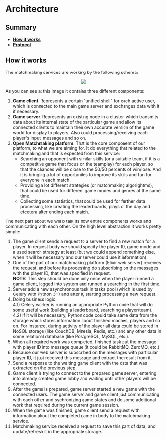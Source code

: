 # Architecture

Summary
-------
- [**How it works**](https://github.com/OpenMatchmaking/pathfinder/tree/master/docs#how-it-works)
- [**Protocol**]()

How it works
------------
The matchmaking services are working by the following schema:

<p align="center">
  <img src="https://github.com/OpenMatchmaking/pathfinder/blob/master/docs/images/Architecture.png"/>
</p>

As you can see at this image it contains three different components:
1. **Game client**. Represents a certain "unified shell" for each active user, which is connected to the main game server and exchanges data with it if necessary.
2. **Game server**. Represents an existing node in a cluster, which transmits data about its internal state of the particular game and allow its connected clients to maintain their own accurate version of the game world for display to players. Also could processing/receiving each player's input, messages and so on.
3. **Open Matchmaking platform**. That is the core component of our platform, to what we are aiming for. It do everything that related to the matchmaking and that is expected from this service: 
    - Searching an opponent with similar skills (or a suitable team, if it is a competitive game that focus on the teamplay) for each player, so that the chances will be close to the 50/50 percents of win/lose. And it is bringing a lot of opportunites to improve its skills and fun for everyone in each match.
    - Providing a lot different strategies (or matchmaking algorightms), that could be used for different game modes and genres at the same time.
    - Collecting some statistics, that could be used for further data processing, like creating the leaderboards, plays of the day and etcetera after ending each match.

The next part about we will b talk its how entire components works and communicating with each other. On the high level abstraction it works pretty simple:
1) The game client sends a request to a server to find a new match for a player. In request body we should specify the player ID, game mode and a used search strategy at least (but we could append something else, when it will be necessary and our server could use it information).
2) One of the part of our matchmaking platform (Elixir web server) receives the request, and before its processing do subscribing on the messages with the player ID, that was specified in request.   
  **NOTE:** This step should be done only once when the player runned a game client, logged into system and runned a searching in the first time.
3) Server add a new asynchronous task in tasks pool (which is used by Celery with Python 3+) and after it, starting processing a new request.  
4) Doing business logic:  
  4.1) Celery worker is running an appropriate Python code that will do some useful work (building a leaderboard, searching a player/team).  
  4.2) If it will be necessary, Python code could take same data from the storage which stores information about finished maches, players and so on. For instance, during activity of the player all data could be stored in NoSQL storage (like CouchDB, Mnesia, Redis, etc.) and any other data in some relational database (like PostgreSQL, MySQL, etc.).
5) When all required work was completed, finished task put the message with player ID into message queue (it could be RabbitMQ, ZeroMQ, etc.)
6) Because our web server is subscribed on the messages with particular player ID, it just received this message and extract the result from it.
7) Send a response to the waiting game client with the data that was extracted on the previous step.
8) Game client is trying to connect to the prepared game server, entering into already created game lobby and waiting until other players will be connected.
9) After the game is prepared, game server started a new game with the connected users. The game server and game client just communicating with each other and sychronizing game states and do some additional work that required during the current game session.
10) When the game was finished, game client send a request with information about the completed game in body to the matchmaking service.
11) Matchmaking service received a request to save this part of data, and update/refresh it in the appropriate storage.
